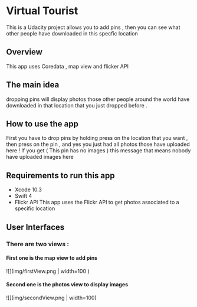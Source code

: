 #  Virtual Tourist
This is a Udacity project allows you to add pins , then you can see what other people have downloaded in this specfic location


## Overview 
This app uses Coredata , map view and flicker API


## The main idea
dropping pins will display photos those other people around the world have downloaded in that location that you just dropped before . 


## How to use the app 
First you have to drop pins by holding press on the location that you want , then press on the pin , and yes you just had all photos those have uploaded here ! If you get ( This pin has no images ) this message that means nobody have uploaded images here 


## Requirements to run this app
* Xcode 10.3
* Swift 4
* Flickr API
This app uses the Flickr API to get photos associated to a specific location

## User Interfaces
### There are two views :
#### First one is the map view to add pins

![](img/firstView.png | width=100 )

#### Second one is the photos view to display images 

![](img/secondView.png | width=100)


